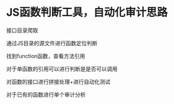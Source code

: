 
# JS函数判断工具，自动化审计思路

接口目录爬取

通过JS目录的源文件进行函数定位判断

找到function函数，查看方法引用

对于单函数的引用可以进行判断是是否可以调用

对函数的接口进行拼接处理+进行自动化测试

对于已有的函数进行单个审计分析


